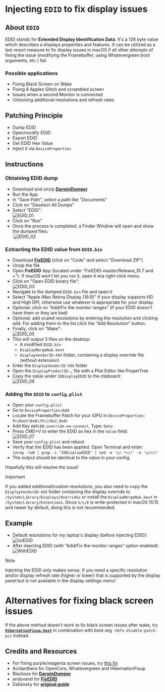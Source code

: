 # Injecting `EDID` to fix display issues

## About `EDID`
EDID stands for **Extended Display Identification Data**. It's a 128 byte value which describes a displays properties and features. It can be utilized as a last resort measure to fix display issues in macOS if all other attempts of fixing the issue (modifying the Framebuffer, using Whatevergreen boot arguments, etc.) fail.

### Possible applications

- Fixing Black Screen on Wake
- Fixing 8 Apples Glitch and scrambled screen
- Issues when a second Monitor is connected
- Unlocking additional resolutions and refresh rates

## Patching Principle
- Dump EDID
- Open/modify EDID
- Export EDID
- Get EDID Hex Value
- Inject it via `DeviceProperties`

## Instructions

### Obtaining EDID dump
- Download and unzip [**DarwinDumper**](https://bitbucket.org/blackosx/darwindumper/downloads/)
- Run the App
- In "Save Path", select a path like "Documents"
- Click on "Deselect All Dumps"
- Select "EDID":</br>![EDID_01](https://user-images.githubusercontent.com/76865553/184684084-f64b2f07-fa05-4718-9ee9-cec5940d355c.png)
- Click on "Run"
- Once the process is completed, a Finder Window will open and show the dumped files:</br>:![EDID_02](https://user-images.githubusercontent.com/76865553/184684157-5c54c023-15e7-411b-a8f8-154a94676a5f.png)

### Extracting the EDID value from `EDID.bin`
- Download [**FixEDID**](https://github.com/andyvand/FixEDID) (click on "Code" and select "Download ZIP")
- Unzip the file
- Open **FixEDID** App (located under "FixEDID-master/Release_10.7 and +"). If macOS won't let you run it, open it wia right-click menu.
- Click on "Open EDID binary file":</br>![EDID_03](https://user-images.githubusercontent.com/76865553/184684202-9aa99568-a179-42d4-8672-38448990948d.png)
- Navigate to the dumped `EDID.bin` file and open it
- Select "Apple iMac Retina Display (16:9)" if your display supports HD and High DPI, otherwise use whatever is appropriate for your display.
- Optional: click on "Add/Fix the monitor ranges" (if your EDID doesn't have them or they are bad)
- Optional: add scaled resolutions by entering the resolution and clicking add. For adding them to the list click the "Add Resolution" button.
- Finally, click on "Make":</br>![EDID_05](https://user-images.githubusercontent.com/76865553/184684286-e531b425-664e-4d4e-b99a-a0abe61c32d7.png)
- This will output 3 files on the desktop:
	- A modified `EDID.bin`
	- `DisplayMergeNub.kext`
	- `DisplayVendorID-XXX` folder, containing a display override file (without extension)
- Enter the `DisplayVendorID-XXX` folder
- Open the `DisplayProductID-…` file with a Plist Editor like ProperTree
- Copy the value under `IODisplayEDID` to the clipboard:</br>![EDID_06](https://user-images.githubusercontent.com/76865553/184684366-b1e575ee-6727-4fe8-88b5-4a6632b1f630.png)

### Adding the `EDID` to `config.plist`
- Open your `config.plist`
- Go to `DeviceProperties/Add` 
- Locate the Framebuffer Patch for your iGPU in `DeviceProperties`: `PciRoot(0x0)/Pci(0x2,0x0)`
- Add Key `AAPL00,override-no-connect`, Type: `Data`
- Press CMD+V to enter the EDID as hex in the `Value` field:</br>![EDID_07](https://user-images.githubusercontent.com/76865553/184684433-a53ba979-a0e1-4e91-b95b-4a0411f8e3ae.png)
- Save your `config.plist` and reboot
- Verify that the EDID has been applied. Open Terminal and enter:</br> `ioreg -lw0 | grep -i "IODisplayEDID" | sed -e 's/.*<//' -e 's/>//'`
- The output should be identical to the value in your config.

Hopefully this will resolve the issue!
 
> [!IMPORTANT]
> 
> If you added additional/custom resolutions, you also need to copy the `DisplayVendorID-XXX` folder containing the display override to `/System/Library/Displays/Overrides` or install the `DisplayMergeNub.kext` in `/System/Library/Extensions`. Since `S/L/E` is write-protected in macOS 10.15 and newer by default, doing this is not recommended.

## Example

- Default resolutions for my laptop's display (before injecting EDID):<br>![noEDID](https://github.com/5T33Z0/OC-Little-Translated/assets/76865553/80291495-8685-4dc9-935e-dd77ad24ed8b)
- After injecting EDID (with "Add/Fix the monitor ranges" option enabled):<br> ![WithEDID](https://github.com/5T33Z0/OC-Little-Translated/assets/76865553/5cb29091-0a4e-4ae6-b986-92d00cb794ee)

> [!NOTE]
>
> Injecting the EDID only makes sense, if you need a specific resolution and/or display refresh rate (higher or lower) that is supported by the display panel but is not available in the display settings menu!

# Alternatives for fixing black screen issues
If the above method doesn't work to fix black screen issues after wake, try [**`HibernationFixup.kext`**](https://github.com/acidanthera/HibernationFixup) in combination with boot-arg `-hbfx-disable-patch-pci` instead.

## Credits and Resources
- For fixing purple/magenta screen issues, try [this fix](https://github.com/dreamwhite/patch_edid)
- Acidanthera for OpenCore, Whatevergreen and HibernationFixup
- Blackosx for [**DarwinDumper**](https://bitbucket.org/blackosx/darwindumper/downloads/)
- andyvand for [**FixEDID**](https://github.com/andyvand/FixEDID)
- Daliansky for [**original guide**](https://blog-daliansky-net.translate.goog/Use-HIDPI-to-solve-sleep-wake-up-black-screen,-Huaping-and-connect-the-external-monitor-the-correct-posture.html?_x_tr_sl=auto&_x_tr_tl=en&_x_tr_hl=de&_x_tr_pto=wapp)
